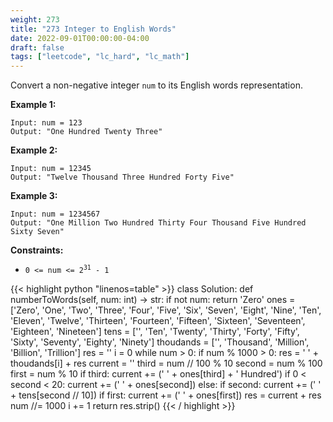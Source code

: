 ```yaml
---
weight: 273
title: "273 Integer to English Words"
date: 2022-09-01T00:00:00-04:00
draft: false
tags: ["leetcode", "lc_hard", "lc_math"]
---
```


Convert a non-negative integer `num` to its English words representation.

**Example 1:**
```
Input: num = 123
Output: "One Hundred Twenty Three"
```
**Example 2:**
```
Input: num = 12345
Output: "Twelve Thousand Three Hundred Forty Five"
```
**Example 3:**
```
Input: num = 1234567
Output: "One Million Two Hundred Thirty Four Thousand Five Hundred Sixty Seven"
```

**Constraints:**
- <code>0 <= num <= 2<sup>31</sup> - 1</code>

<div class="tabs"></div>
<div class="tab-content">
<div id="python" class="lang">
{{< highlight python "linenos=table" >}}
class Solution:
    def numberToWords(self, num: int) -> str:
        if not num:
            return 'Zero'
        ones = ['Zero', 'One', 'Two', 'Three', 'Four', 'Five',
                'Six', 'Seven', 'Eight', 'Nine', 'Ten', 'Eleven',
                'Twelve', 'Thirteen', 'Fourteen', 'Fifteen',
                'Sixteen', 'Seventeen', 'Eighteen', 'Nineteen']
        tens = ['', 'Ten', 'Twenty', 'Thirty', 'Forty', 'Fifty',
                'Sixty', 'Seventy', 'Eighty', 'Ninety']
        thoudands = ['', 'Thousand', 'Million', 'Billion', 'Trillion']
        res = ''
        i = 0
        while num > 0:
            if num % 1000 > 0:
                res = ' ' + thoudands[i] + res
                current = ''
                third = num // 100 % 10
                second = num % 100
                first = num % 10
                if third:
                    current += (' ' + ones[third] + ' Hundred')
                if 0 < second < 20:
                    current += (' ' + ones[second])
                else:
                    if second:
                        current += (' ' + tens[second // 10])
                    if first:
                        current += (' ' + ones[first])
                res = current + res
            num //= 1000
            i += 1
        return res.strip()
{{< / highlight >}}
</div>
</div>
